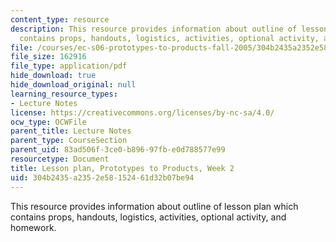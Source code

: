 ```yaml
---
content_type: resource
description: This resource provides information about outline of lesson plan which
  contains props, handouts, logistics, activities, optional activity, and homework.
file: /courses/ec-s06-prototypes-to-products-fall-2005/304b2435a2352e58152461d32b07be94_MITEC_S06F05_lp2_2.pdf
file_size: 162916
file_type: application/pdf
hide_download: true
hide_download_original: null
learning_resource_types:
- Lecture Notes
license: https://creativecommons.org/licenses/by-nc-sa/4.0/
ocw_type: OCWFile
parent_title: Lecture Notes
parent_type: CourseSection
parent_uid: 83ad506f-3ce0-b896-97fb-e0d788577e99
resourcetype: Document
title: Lesson plan, Prototypes to Products, Week 2
uid: 304b2435-a235-2e58-1524-61d32b07be94
---
```

This resource provides information about outline of lesson plan which contains props, handouts, logistics, activities, optional activity, and homework.